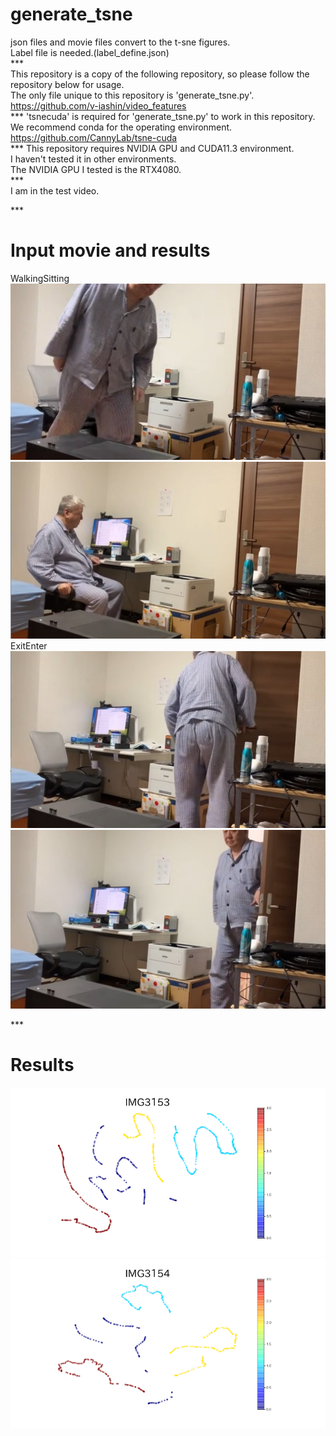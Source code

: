 # generate_tsne
json files and movie files convert to the t-sne figures.  
Label file is needed.(label_define.json)  
\*\*\*  
This repository is a copy of the following repository, so please follow the repository below for usage.  
The only file unique to this repository is 'generate_tsne.py'.  
https://github.com/v-iashin/video_features  
\*\*\*
'tsnecuda' is required for 'generate_tsne.py' to work in this repository.  
We recommend conda for the operating environment.  
https://github.com/CannyLab/tsne-cuda  
\*\*\*
This repository requires NVIDIA GPU and CUDA11.3 environment.   
I haven't tested it in other environments.  
The NVIDIA GPU I tested is the RTX4080.  
\*\*\*  
I am in the test video.  

\*\*\*
# Input movie and results  
WalkingSitting
![](media/image1.jpeg) ![](media/image2.jpeg)
ExitEnter
![](media/image3.jpeg) ![](media/image4.jpeg)

\*\*\*
# Results
![](media/image5.png) ![](media/image6.png)











